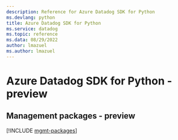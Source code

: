 ```yaml
---
description: Reference for Azure Datadog SDK for Python
ms.devlang: python
title: Azure Datadog SDK for Python
ms.service: datadog
ms.topic: reference
ms.data: 08/29/2022
author: lmazuel
ms.author: lmazuel
---
```

# Azure Datadog SDK for Python - preview

## Management packages - preview
[!INCLUDE [mgmt-packages](datadog-mgmt-index.md)]